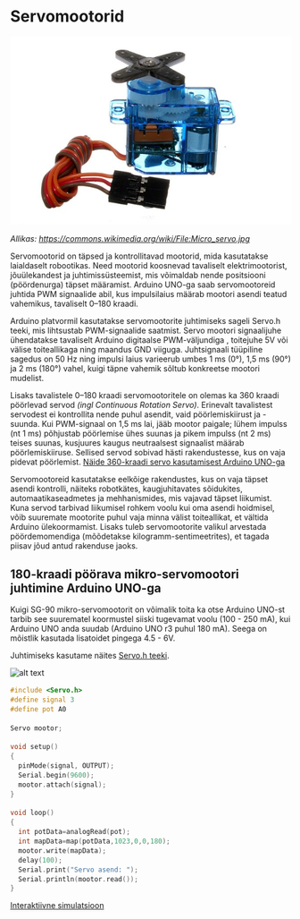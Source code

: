 # Servomootorid

![alt text](meedia/Micro_servo.jpg)

*Allikas: https://commons.wikimedia.org/wiki/File:Micro_servo.jpg*

Servomootorid on täpsed ja kontrollitavad mootorid, mida kasutatakse laialdaselt robootikas. Need mootorid koosnevad tavaliselt elektrimootorist, jõuülekandest ja juhtimissüsteemist, mis võimaldab nende positsiooni (pöördenurga) täpset määramist. Arduino UNO-ga saab servomootoreid juhtida PWM signaalide abil, kus impulsilaius määrab mootori asendi teatud vahemikus, tavaliselt 0–180 kraadi.

Arduino platvormil kasutatakse servomootorite juhtimiseks sageli Servo.h teeki, mis lihtsustab PWM-signaalide saatmist. Servo mootori signaalijuhe ühendatakse tavaliselt Arduino digitaalse PWM-väljundiga , toitejuhe  5V või välise toiteallikaga ning maandus GND viiguga. Juhtsignaali tüüpiline sagedus on 50 Hz ning impulsi laius varieerub umbes 1 ms (0°), 1,5 ms (90°) ja 2 ms (180°) vahel, kuigi täpne vahemik sõltub konkreetse mootori mudelist.

Lisaks tavalistele 0–180 kraadi servomootoritele on olemas ka 360 kraadi pöörlevad servod *(ingl Continuous Rotation Servo)*. Erinevalt tavalistest servodest ei kontrollita nende puhul asendit, vaid pöörlemiskiirust ja -suunda. Kui PWM-signaal on 1,5 ms lai, jääb mootor paigale; lühem impulss (nt 1 ms) põhjustab pöörlemise ühes suunas ja pikem impulss (nt 2 ms) teises suunas, kusjuures kaugus neutraalsest signaalist määrab pöörlemiskiiruse. Sellised servod sobivad hästi rakendustesse, kus on vaja pidevat pöörlemist. [Näide 360-kraadi servo kasutamisest Arduino UNO-ga](https://www.instructables.com/Continuous-Rotation-Servo-Arduino-UNO-a-Tutorial/)


Servomootoreid kasutatakse eelkõige rakendustes, kus on vaja täpset asendi kontrolli, näiteks robotkätes, kaugjuhitavates sõidukites, automaatikaseadmetes ja mehhanismides, mis vajavad täpset liikumist. Kuna servod tarbivad liikumisel rohkem voolu kui oma asendi hoidmisel, võib suuremate mootorite puhul vaja minna välist toiteallikat, et vältida Arduino ülekoormamist. Lisaks tuleb servomootorite valikul arvestada pöördemomendiga (mõõdetakse kilogramm-sentimeetrites), et tagada piisav jõud antud rakenduse jaoks.

## 180-kraadi pöörava mikro-servomootori juhtimine Arduino UNO-ga

Kuigi SG-90 mikro-servomootorit on võimalik toita ka otse Arduino UNO-st tarbib see suurematel koormustel siiski tugevamat voolu (100 - 250 mA), kui Arduino UNO anda suudab (Arduino UNO r3 puhul 180 mA). Seega on mõistlik kasutada lisatoidet pingega 4.5 - 6V.

Juhtimiseks kasutame näites [Servo.h teeki](https://docs.arduino.cc/libraries/servo/).

![alt text](meedia/Servo_näide.png)

~~~cpp
#include <Servo.h>
#define signal 3
#define	pot A0

Servo mootor;

void setup()
{
  pinMode(signal, OUTPUT);
  Serial.begin(9600);
  mootor.attach(signal);
}

void loop()
{
  int potData=analogRead(pot);
  int mapData=map(potData,1023,0,0,180);
  mootor.write(mapData);
  delay(100);
  Serial.print("Servo asend: ");
  Serial.println(mootor.read());
}
~~~

[Interaktiivne simulatsioon](https://www.tinkercad.com/things/8kmlUSUWba2-servo?sharecode=01tIMfoiGNl4in-a598BpaKIN5A8n0fAhTA6ReHHnXw)
